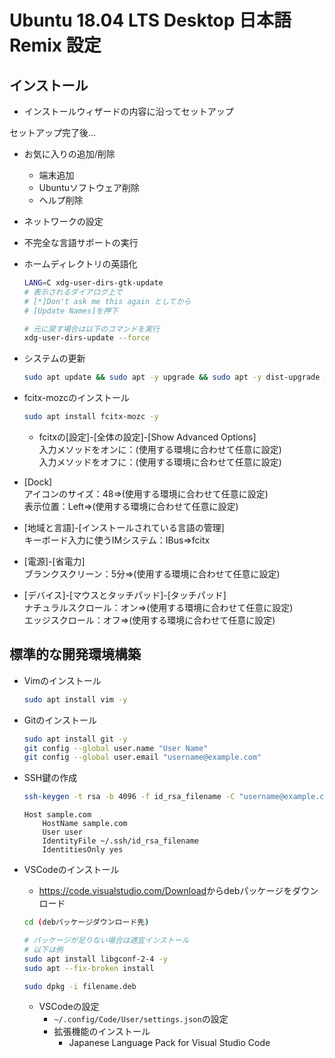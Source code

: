 # Ubuntu 18.04 LTS Desktop 日本語 Remix 設定

## インストール

- インストールウィザードの内容に沿ってセットアップ

セットアップ完了後...

- お気に入りの追加/削除
  - 端末追加
  - Ubuntuソフトウェア削除
  - ヘルプ削除
- ネットワークの設定
- 不完全な言語サポートの実行
- ホームディレクトリの英語化

  ```sh
  LANG=C xdg-user-dirs-gtk-update
  # 表示されるダイアログ上で
  # [*]Don't ask me this again としてから
  # [Update Names]を押下

  # 元に戻す場合は以下のコマンドを実行
  xdg-user-dirs-update --force
  ```

- システムの更新

  ```sh
  sudo apt update && sudo apt -y upgrade && sudo apt -y dist-upgrade && sudo apt -y autoremove && sudo apt -y autoclean
  ```

- fcitx-mozcのインストール

  ```sh
  sudo apt install fcitx-mozc -y
  ```

  - fcitxの[設定]-[全体の設定]-[Show Advanced Options]  
    入力メソッドをオンに：(使用する環境に合わせて任意に設定)  
    入力メソッドをオフに：(使用する環境に合わせて任意に設定)

- [Dock]  
  アイコンのサイズ：48⇒(使用する環境に合わせて任意に設定)  
  表示位置：Left⇒(使用する環境に合わせて任意に設定)
- [地域と言語]-[インストールされている言語の管理]  
  キーボード入力に使うIMシステム：IBus⇒fcitx
- [電源]-[省電力]  
  ブランクスクリーン：5分⇒(使用する環境に合わせて任意に設定)
- [デバイス]-[マウスとタッチパッド]-[タッチパッド]  
  ナチュラルスクロール：オン⇒(使用する環境に合わせて任意に設定)  
  エッジスクロール：オフ⇒(使用する環境に合わせて任意に設定)

## 標準的な開発環境構築

- Vimのインストール

  ```sh
  sudo apt install vim -y
  ```

- Gitのインストール

  ```sh
  sudo apt install git -y
  git config --global user.name "User Name"
  git config --global user.email "username@example.com"
  ```

- SSH鍵の作成

  ```sh
  ssh-keygen -t rsa -b 4096 -f id_rsa_filename -C "username@example.com"
  ```

  ```config:~/.ssh/config
  Host sample.com
      HostName sample.com
      User user
      IdentityFile ~/.ssh/id_rsa_filename
      IdentitiesOnly yes
  ```

- VSCodeのインストール
  - <https://code.visualstudio.com/Download>からdebパッケージをダウンロード

  ```sh
  cd (debパッケージダウンロード先)

  # パッケージが足りない場合は適宜インストール
  # 以下は例
  sudo apt install libgconf-2-4 -y
  sudo apt --fix-broken install

  sudo dpkg -i filename.deb
  ```

  - VSCodeの設定
    - `~/.config/Code/User/settings.json`の設定
    - 拡張機能のインストール
      - Japanese Language Pack for Visual Studio Code